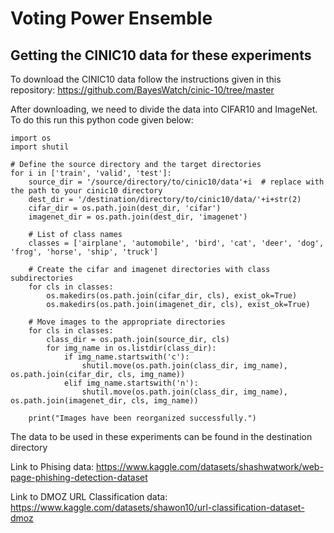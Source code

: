 # Voting Power Ensemble

## Getting the CINIC10 data for these experiments

To download the CINIC10 data follow the instructions given in this repository: https://github.com/BayesWatch/cinic-10/tree/master

After downloading, we need to divide the data into CIFAR10 and ImageNet. To do this run this python code given below:

```
import os
import shutil

# Define the source directory and the target directories
for i in ['train', 'valid', 'test']:
    source_dir = '/source/directory/to/cinic10/data'+i  # replace with the path to your cinic10 directory
    dest_dir = '/destination/directory/to/cinic10/data/'+i+str(2)
    cifar_dir = os.path.join(dest_dir, 'cifar')
    imagenet_dir = os.path.join(dest_dir, 'imagenet')

    # List of class names
    classes = ['airplane', 'automobile', 'bird', 'cat', 'deer', 'dog', 'frog', 'horse', 'ship', 'truck']

    # Create the cifar and imagenet directories with class subdirectories
    for cls in classes:
        os.makedirs(os.path.join(cifar_dir, cls), exist_ok=True)
        os.makedirs(os.path.join(imagenet_dir, cls), exist_ok=True)

    # Move images to the appropriate directories
    for cls in classes:
        class_dir = os.path.join(source_dir, cls)
        for img_name in os.listdir(class_dir):
            if img_name.startswith('c'):
                shutil.move(os.path.join(class_dir, img_name), os.path.join(cifar_dir, cls, img_name))
            elif img_name.startswith('n'):
                shutil.move(os.path.join(class_dir, img_name), os.path.join(imagenet_dir, cls, img_name))

    print("Images have been reorganized successfully.")
```
The data to be used in these experiments can be found in the destination directory

Link to Phising data: https://www.kaggle.com/datasets/shashwatwork/web-page-phishing-detection-dataset

Link to DMOZ URL Classification data: https://www.kaggle.com/datasets/shawon10/url-classification-dataset-dmoz
